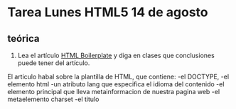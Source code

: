 
# Tarea Lunes HTML5 14 de agosto

## teórica

1. Lea el artículo [HTML Boilerplate](https://www.theodinproject.com/lessons/foundations-html-boilerplate) y diga en clases que conclusiones puede tener del artículo.

El articulo habal sobre la plantilla de HTML, que contiene: 
-el DOCTYPE, 
-el elemento html 
-un atributo lang que especifica el idioma del contenido 
-el elemento principal <head> que lleva metainformacion de nuestra pagina web 
-el metaelemento charset <meta charset="utf-8"> 
-el titulo <title>
-Debajo el body 


2. Vea el video [HTML and CSS for Beginners Part 2: Building your first web page!](https://www.youtube.com/watch?v=V8UAEoOvqFg&list=PL4-IK0AVhVjM0xE0K2uZRvsM7LkIhsPT-&t=93s&ab_channel=KevinPowell) y diga en clases que conclusiones puede tener del video.

3. Lea el artículo [Creating an HTML file](https://www.theodinproject.com/lessons/foundations-html-boilerplate#creating-an-html-file) y diga en clases que conclusiones puede tener del artículo.

Habla de crear una plantilla html, con las intrucciones dadas

4. Lea el artículo [The DOCTYPE](https://www.theodinproject.com/lessons/foundations-html-boilerplate#the-doctype) y diga en clases que conclusiones puede tener del artículo.
<!DOCTYPE html> Cada página HTML comienza con una declaración de tipo de documento

5. Lea el artículo [HTML element](https://www.theodinproject.com/lessons/foundations-html-boilerplate#html-element) y diga en clases que conclusiones puede tener del artículo.
Después de declarar el tipo de documento, debemos proporcionar un <html>elemento. Esto es lo que se conoce como el elemento raíz del documento,


6. Lea el artículo [Head element](https://www.theodinproject.com/lessons/foundations-html-boilerplate#head-element) y diga en clases que conclusiones puede tener del artículo.

El <head>elemento es donde colocamos metainformación importante sobre nuestras páginas web y todo lo necesario para que nuestras páginas web se muestren correctamente en el navegador. 

7. Lea el artículo [Body element](https://www.¿.com/lessons/foundations-html-boilerplate#body-element) y diga en clases que conclusiones puede tener del artículo.

<body> Aquí es donde irá todo el contenido que se mostrará a los usuarios: el texto, las imágenes, las listas, los enlaces, etc.


8. Lea el artículo [Viewing HTML files in the browser](https://www.theodinproject.com/lessons/foundations-html-boilerplate#viewing-html-files-in-the-browser) y diga en clases que conclusiones puede tener del artículo.

Para ver los archivos en el navegador, abrir el terminal donde se encuentra el proyecto que se esta trabajando y escribir: Ubuntu- Navegue hasta el directorio que contiene el archivo y escribagoogle-chrome index.html

9. Lea el artículo [VSCode shortcut](https://www.theodinproject.com/lessons/foundations-html-boilerplate#vscode-shortcut) y diga en clases que conclusiones puede tener del artículo.

Habla del atajo de codigo VSC, escribir ! y enter

10. Lea el video [Building Your First Web Page video](https://youtu.be/V8UAEoOvqFg?list=PL4-IK0AVhVjM0xE0K2uZRvsM7LkIhsPT-&t=93) y diga en clases que conclusiones puede tener del video.

Habla de los comandos basicos:
-el DOCTYPE, 
-el elemento html 
-un atributo lang 
-el elemento principal <head> que lleva metainformacion de nuestra pagina web 
-el metaelemento charset <meta charset="utf-8"> 
-el titulo <title>
-Debajo el body 

11. Realice las actividades de [Assignment](https://www.theodinproject.com/lessons/foundations-html-boilerplate#assignment) y diga en clases que conclusiones puede tener del artículo.

12. Lea el artículo [HTML Encoding Reference for Beginners: Understanding Character Sets](https://www.positioniseverything.net/html-encoding/) y diga en clases que conclusiones puede tener del artículo.

Revisemos todo lo que aprendimos sobre la codificación HTML aquí y ahora:

-Codificación de caracteres HTML
-La codificación de caracteres HTML ayuda a mapear texto y bytes dentro de documentos HTML
-Los autores siempre deben guardar los documentos en codificación HTML UTF-8
-Usar codificación porcentual para direcciones URL
-Compruebe las metadeclaraciones cuando trabaje con XML y XHTML
-Métodos para declarar la codificación de caracteres HTML en HTTP
-Cómo escapar de los personajes
-Cómo decodificar tus personajes a su forma anterior

https://www.theodinproject.com/lessons/foundations-html-boilerplate#body-element

13. Lea el artículo [live server extension](https://marketplace.visualstudio.com/items?itemName=ritwickdey.LiveServer) y diga en clases que conclusiones puede tener del artículo. 
El articulo habla sobre la extension live server para linux

14. Lea el artículo [lang](https://developer.mozilla.org/en-US/docs/Web/HTML/Global_attributes/lang) y diga en clases qué conclusiones puede tener del artículo.

El atributo global lang ayuda a definir el idioma de un elemento: el idioma en el que se escriben los elementos no editables o el idioma en el que el usuario debe escribir los elementos editables. 

15. aResponde las preguntas de [Knowledge check](https://www.theodinproject.com/lessons/foundations-html-boilerplate#knowledge-check) y diga en clases que conclusiones puede tener del artículo.

¿Cuál es el propósito de la declaración doctype?  es una declaración de tipo de documento

¿Qué es el elemento HTML? el elemento raíz del documento, contiene todos los demas elementos dek documento 


¿Cuál es el propósito del elemento principal <head>?
El <head>elemento es donde colocamos metainformación importante


¿Cuál es el propósito del elemento del cuerpo <body>?   en el esta todo el contenido que se mostrará a los usuarios: el texto, las imágenes, las listas, los enlaces, etc.

## Práctica

1. Realice el ejercicio [Between Two Sets](https://www.hackerrank.com/challenges/between-two-sets/problem?isFullScreen=false) del portal [HackerRank](https://www.hackerrank.com/dashboard).

2. Haga los `ejercicios del 8 al 10` de los apartados de [c](https://www.hackerrank.com/domains/c), [c++](https://www.hackerrank.com/domains/cpp), [java](https://www.hackerrank.com/domains/java), [python](https://www.hackerrank.com/domains/python), [Ruby](https://www.hackerrank.com/domains/ruby), [SQL](https://www.hackerrank.com/domains/sql), [Linux shell](https://www.hackerrank.com/domains/shell), del portal [HackerRank](https://www.hackerrank.com/dashboard).

3. Crea tu resume haciendo uso de la [plantilla](https://docs.google.com/document/d/1jfUa4HGBDjt2peJPQ0Wg1YhdGkCoSysS6QMT4u8bCic/edit?usp=sharing).

4. Termine los retos plasmados en los ejercicios del `1` al `63` de [Responsive Web Design](https://www.freecodecamp.org/learn/2022/responsive-web-design/), del apartado `Learn HTML Forms by Building a Registration Form` del portal [freeCodeCamp](https://www.freecodecamp.org/learn/).

5. Realizar los ejercicios del portal o aplicativo [Duolingo](https://www.duolingo.com/learn) de la `sección 10` del idioma `inglés`.
